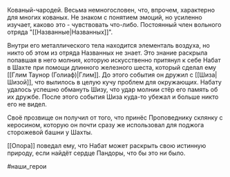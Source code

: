 Кованый-чародей. Весьма немногословен, что, впрочем, характерно для многих кованых. Не знаком с понятием эмоций, но усиленно изучает, каково это - чувствовать что-либо.
Постоянный член вольного отряда "[[Названные|Названных]]". 

Внутри его металлического тела находится элементаль воздуха, но никто об этом из отряда Названных не знает. Это знание раскрыла попавшая в него молния, которую искусственно притянул к себе Набат в Шахте при помощи длинного железного шеста, который сделал ему [[Глим Таунор (Голиаф)|Глим]]. До этого события он дружил с [[Шиза|Шизой]], что вылилось в целую кучу проблем для окружающих. Набату удалось успешно обмануть Шизу, что удар молнии стёр его память об их дружбе. После этого события Шиза куда-то убежал и больше никто его не видел.

Своё прозвище он получил от того, что принёс Проповеднику склянку с керосином, которую он почти сразу же использовал для поджога сторожевой башни у Шахты.

[[Опора]] поведал ему, что Набат может раскрыть свою истинную природу, если найдёт сердце Пандоры, что бы это ни было.

#наши_герои 